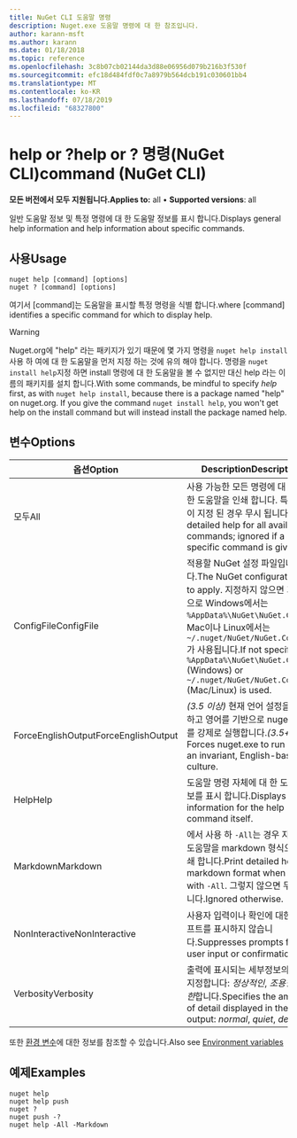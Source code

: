 ```yaml
---
title: NuGet CLI 도움말 명령
description: Nuget.exe 도움말 명령에 대 한 참조입니다.
author: karann-msft
ms.author: karann
ms.date: 01/18/2018
ms.topic: reference
ms.openlocfilehash: 3c8b07cb02144da3d88e06956d079b216b3f530f
ms.sourcegitcommit: efc18d484fdf0c7a8979b564dcb191c030601bb4
ms.translationtype: MT
ms.contentlocale: ko-KR
ms.lasthandoff: 07/18/2019
ms.locfileid: "68327800"
---
```

# <a name="help-or--command-nuget-cli"></a><span data-ttu-id="21b73-103">help or ?</span><span class="sxs-lookup"><span data-stu-id="21b73-103">help or ?</span></span> <span data-ttu-id="21b73-104">명령(NuGet CLI)</span><span class="sxs-lookup"><span data-stu-id="21b73-104">command (NuGet CLI)</span></span>

<span data-ttu-id="21b73-105">**모든 버전에서 모두 지원됩니다.**</span><span class="sxs-lookup"><span data-stu-id="21b73-105">**Applies to:** all &bullet; **Supported versions**: all</span></span>

<span data-ttu-id="21b73-106">일반 도움말 정보 및 특정 명령에 대 한 도움말 정보를 표시 합니다.</span><span class="sxs-lookup"><span data-stu-id="21b73-106">Displays general help information and help information about specific commands.</span></span>

## <a name="usage"></a><span data-ttu-id="21b73-107">사용</span><span class="sxs-lookup"><span data-stu-id="21b73-107">Usage</span></span>

```cli
nuget help [command] [options]
nuget ? [command] [options]
```

<span data-ttu-id="21b73-108">여기서 [command]는 도움말을 표시할 특정 명령을 식별 합니다.</span><span class="sxs-lookup"><span data-stu-id="21b73-108">where [command] identifies a specific command for which to display help.</span></span>

> [!Warning]
> <span data-ttu-id="21b73-109">Nuget.org에 "help" 라는 패키지가 있기 때문에 몇 가지 명령을 `nuget help install`사용 하 여에 대 한 도움말을 먼저 지정 하는 것에 유의 해야 합니다. 명령을 `nuget install help`지정 하면 install 명령에 대 한 도움말을 볼 수 없지만 대신 help 라는 이름의 패키지를 설치 합니다.</span><span class="sxs-lookup"><span data-stu-id="21b73-109">With some commands, be mindful to specify *help* first, as with `nuget help install`, because there is a package named "help" on nuget.org. If you give the command `nuget install help`, you won't get help on the install command but will instead install the package named help.</span></span>

## <a name="options"></a><span data-ttu-id="21b73-110">변수</span><span class="sxs-lookup"><span data-stu-id="21b73-110">Options</span></span>

| <span data-ttu-id="21b73-111">옵션</span><span class="sxs-lookup"><span data-stu-id="21b73-111">Option</span></span> | <span data-ttu-id="21b73-112">Description</span><span class="sxs-lookup"><span data-stu-id="21b73-112">Description</span></span> |
| --- | --- |
| <span data-ttu-id="21b73-113">모두</span><span class="sxs-lookup"><span data-stu-id="21b73-113">All</span></span> | <span data-ttu-id="21b73-114">사용 가능한 모든 명령에 대 한 자세한 도움말을 인쇄 합니다. 특정 명령이 지정 된 경우 무시 됩니다.</span><span class="sxs-lookup"><span data-stu-id="21b73-114">Print detailed help for all available commands; ignored if a specific command is given.</span></span> |
| <span data-ttu-id="21b73-115">ConfigFile</span><span class="sxs-lookup"><span data-stu-id="21b73-115">ConfigFile</span></span> | <span data-ttu-id="21b73-116">적용할 NuGet 설정 파일입니다.</span><span class="sxs-lookup"><span data-stu-id="21b73-116">The NuGet configuration file to apply.</span></span> <span data-ttu-id="21b73-117">지정하지 않으면 기본적으로 Windows에서는 `%AppData%\NuGet\NuGet.Config`, Mac이나 Linux에서는 `~/.nuget/NuGet/NuGet.Config`가 사용됩니다.</span><span class="sxs-lookup"><span data-stu-id="21b73-117">If not specified, `%AppData%\NuGet\NuGet.Config` (Windows) or `~/.nuget/NuGet/NuGet.Config` (Mac/Linux) is used.</span></span>|
| <span data-ttu-id="21b73-118">ForceEnglishOutput</span><span class="sxs-lookup"><span data-stu-id="21b73-118">ForceEnglishOutput</span></span> | <span data-ttu-id="21b73-119">*(3.5 이상)*  현재 언어 설정을 무시하고 영어를 기반으로 nuget.exe를 강제로 실행합니다.</span><span class="sxs-lookup"><span data-stu-id="21b73-119">*(3.5+)* Forces nuget.exe to run using an invariant, English-based culture.</span></span> |
| <span data-ttu-id="21b73-120">Help</span><span class="sxs-lookup"><span data-stu-id="21b73-120">Help</span></span> | <span data-ttu-id="21b73-121">도움말 명령 자체에 대 한 도움말 정보를 표시 합니다.</span><span class="sxs-lookup"><span data-stu-id="21b73-121">Displays help information for the help command itself.</span></span> |
| <span data-ttu-id="21b73-122">Markdown</span><span class="sxs-lookup"><span data-stu-id="21b73-122">Markdown</span></span> | <span data-ttu-id="21b73-123">에서 사용 하 `-All`는 경우 자세한 도움말을 markdown 형식으로 인쇄 합니다.</span><span class="sxs-lookup"><span data-stu-id="21b73-123">Print detailed help in markdown format when used with `-All`.</span></span> <span data-ttu-id="21b73-124">그렇지 않으면 무시 됩니다.</span><span class="sxs-lookup"><span data-stu-id="21b73-124">Ignored otherwise.</span></span> |
| <span data-ttu-id="21b73-125">NonInteractive</span><span class="sxs-lookup"><span data-stu-id="21b73-125">NonInteractive</span></span> | <span data-ttu-id="21b73-126">사용자 입력이나 확인에 대한 프롬프트를 표시하지 않습니다.</span><span class="sxs-lookup"><span data-stu-id="21b73-126">Suppresses prompts for user input or confirmations.</span></span> |
| <span data-ttu-id="21b73-127">Verbosity</span><span class="sxs-lookup"><span data-stu-id="21b73-127">Verbosity</span></span> | <span data-ttu-id="21b73-128">출력에 표시되는 세부정보의 양을 지정합니다: *정상적인*, *조용한*, *자세한*합니다.</span><span class="sxs-lookup"><span data-stu-id="21b73-128">Specifies the amount of detail displayed in the output: *normal*, *quiet*, *detailed*.</span></span> |

<span data-ttu-id="21b73-129">또한 [환경 변수](cli-ref-environment-variables.md)에 대한 정보를 참조할 수 있습니다.</span><span class="sxs-lookup"><span data-stu-id="21b73-129">Also see [Environment variables](cli-ref-environment-variables.md)</span></span>

## <a name="examples"></a><span data-ttu-id="21b73-130">예제</span><span class="sxs-lookup"><span data-stu-id="21b73-130">Examples</span></span>

```cli
nuget help
nuget help push
nuget ?
nuget push -?
nuget help -All -Markdown
```
